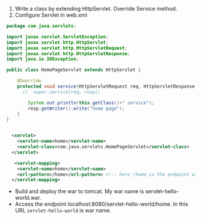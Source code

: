 1. Write a class by extending HttpServlet. Override Service method.
2. Configure Servlet in web.xml

```java
package com.java.servlets;

import javax.servlet.ServletException;
import javax.servlet.http.HttpServlet;
import javax.servlet.http.HttpServletRequest;
import javax.servlet.http.HttpServletResponse;
import java.io.IOException;

public class HomePageServlet extends HttpServlet {

    @Override
    protected void service(HttpServletRequest req, HttpServletResponse resp) throws ServletException, IOException {
      //  super.service(req, resp);

        System.out.println(this.getClass()+" service");
        resp.getWriter().write("home page");
    }
}

```

```xml

  <servlet>
    <servlet-name>home</servlet-name> 
    <servlet-class>com.java.servlets.HomePageServlet</servlet-class>
  </servlet>

   <servlet-mapping>
    <servlet-name>home</servlet-name>
    <url-pattern>/home</url-pattern> <!-- here /home is the endpoint with which this servlet can be accessible -->
  </servlet-mapping>
```

* Build and deploy the war to tomcat. My war name is servlet-hello-world.war.
* Access the endpoint localhost:8080/servlet-hello-world/home. In this URL `servlet-hello-world` is war name.
